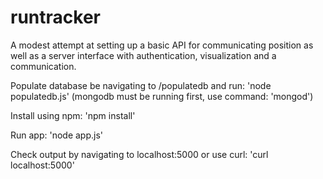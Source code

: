 runtracker
==========

A modest attempt at setting up a basic API for communicating position as well as a server interface with authentication, visualization and a communication.

Populate database be navigating to /populatedb and run:
'node populatedb.js'
(mongodb must be running first, use command: 'mongod')

Install using npm:
'npm install'

Run app:
'node app.js'

Check output by navigating to localhost:5000 or use curl:
'curl localhost:5000'

